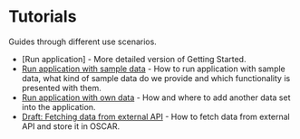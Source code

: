 # Tutorials

Guides through different use scenarios.

- [Run application] - More detailed version of Getting Started.
- [Run application with sample data](./run-application-with-sample-data.md) - How to run application with sample data, what kind of sample data do we provide and which functionality is presented with them.
- [Run application with own data](./run-application-with-own-data.md) - How and where to add another data set into the application.
- [Draft: Fetching data from external API](./fetching-data-from-external-api) - How to fetch data from external API and store it in OSCAR.
